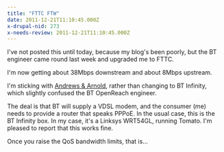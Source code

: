 ```yaml
---
title: "FTTC FTW"
date: 2011-12-21T11:10:45.000Z
x-drupal-nid: 273
x-needs-review: 2011-12-21T11:10:45.000Z
---
```

I've not posted this until today, because my blog's been poorly, but the BT engineer came round last week and upgraded me to FTTC.

I'm now getting about 38Mbps downstream and about 8Mbps upstream.

I'm sticking with [Andrews & Arnold](http://aa.net.uk/), rather than changing to BT Infinity, which slightly confused the BT OpenReach engineer.

The deal is that BT will supply a VDSL modem, and the consumer (me) needs to provide a router that speaks PPPoE. In the usual case, this is the BT Infinity box. In my case, it's a Linksys WRT54GL, running Tomato. I'm pleased to report that this works fine.

Once you raise the QoS bandwidth limits, that is...